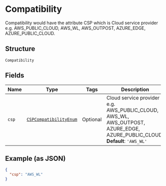 
# Compatibility

Compatibility would have the attribute CSP which is Cloud service provider e.g. AWS_PUBLIC_CLOUD, AWS_WL, AWS_OUTPOST, AZURE_EDGE, AZURE_PUBLIC_CLOUD.

## Structure

`Compatibility`

## Fields

| Name | Type | Tags | Description |
|  --- | --- | --- | --- |
| `csp` | [`CSPCompatibilityEnum`](../../doc/models/csp-compatibility-enum.md) | Optional | Cloud service provider e.g. AWS_PUBLIC_CLOUD, AWS_WL, AWS_OUTPOST, AZURE_EDGE, AZURE_PUBLIC_CLOUD.<br>**Default**: `'AWS_WL'` |

## Example (as JSON)

```json
{
  "csp": "AWS_WL"
}
```

